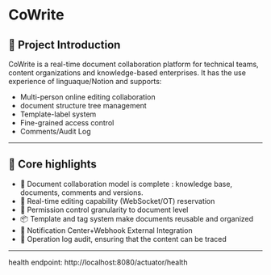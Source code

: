 # CoWrite

## 🚀 Project Introduction

CoWrite is a real-time document collaboration platform for technical teams, content organizations and knowledge-based enterprises. It has the use experience of linguaque/Notion and supports:

- Multi-person online editing collaboration
- document structure tree management
- Template-label system
- Fine-grained access control
- Comments/Audit Log

---

## 🎯 Core highlights

- 🧩 Document collaboration model is complete : knowledge base, documents, comments and versions.
- 🔄 Real-time editing capability (WebSocket/OT) reservation
- 🔐 Permission control granularity to document level
- 📦 Template and tag system make documents reusable and organized
- 🔔 Notification Center+Webhook External Integration
- 📜 Operation log audit, ensuring that the content can be traced

---


health endpoint: http://localhost:8080/actuator/health